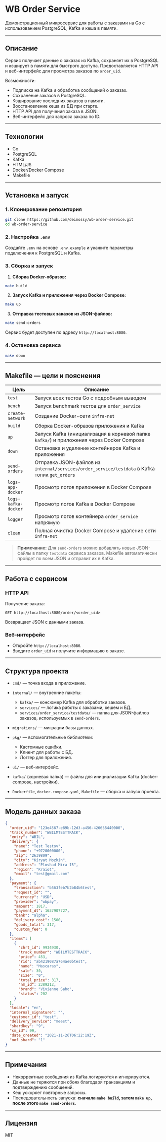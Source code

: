 # WB Order Service

Демонстрационный микросервис для работы с заказами на Go с использованием PostgreSQL, Kafka и кеша в памяти.

---

## Описание

Сервис получает данные о заказах из Kafka, сохраняет их в PostgreSQL и кэширует в памяти для быстрого доступа. Предоставляется HTTP API и веб-интерфейс для просмотра заказов по `order_uid`.

Возможности:

* Подписка на Kafka и обработка сообщений о заказах.
* Сохранение заказов в PostgreSQL.
* Кэширование последних заказов в памяти.
* Восстановление кеша из БД при старте.
* HTTP API для получения заказа в JSON.
* Веб-интерфейс для запроса заказа по ID.

---

## Технологии

* Go
* PostgreSQL
* Kafka
* HTML/JS
* Docker/Docker Compose
* Makefile

---

## Установка и запуск

### 1. Клонирование репозитория

```bash
git clone https://github.com/deimossy/wb-order-service.git
cd wb-order-service
```

### 2. Настройка `.env`

Создайте `.env` на основе `.env.example` и укажите параметры подключения к PostgreSQL и Kafka.

### 3. Сборка и запуск

1. **Сборка Docker-образов:**

```bash
make build
```

2. **Запуск Kafka и приложения через Docker Compose:**

```bash
make up
```

3. **Отправка тестовых заказов из JSON-файлов:**

```bash
make send-orders
```

Сервис будет доступен по адресу `http://localhost:8080`.

### 4. Остановка сервиса

```bash
make down
```

---

## Makefile — цели и пояснения

| Цель                | Описание                                                                                      |
| ------------------- | --------------------------------------------------------------------------------------------- |
| `test`              | Запуск всех тестов Go с подробным выводом                                                     |
| `bench`             | Запуск benchmark тестов для `order_service`                                                   |
| `create-network`    | Создание Docker-сети `infra-net`                                                              |
| `build`             | Сборка Docker-образов приложения и Kafka                                                      |
| `up`                | Запуск Kafka (инициализация в корневой папке `kafka/`) и приложения через Docker Compose      |
| `down`              | Остановка и удаление контейнеров Kafka и приложения                                           |
| `send-orders`       | Отправка JSON-файлов из `internal/services/order_service/testdata` в Kafka топик `get_orders` |
| `logs-app-docker`   | Просмотр логов приложения в Docker Compose                                                    |
| `logs-kafka-docker` | Просмотр логов Kafka в Docker Compose                                                         |
| `logger`            | Просмотр логов контейнера `order_service` напрямую                                            |
| `clean`             | Полная очистка Docker Compose и удаление сети `infra-net`                                     |

> **Примечание:** Для `send-orders` можно добавлять новые JSON-файлы в папку `testdata` сервиса заказов. Makefile автоматически пройдет по всем JSON и отправит их в Kafka.

---

## Работа с сервисом

### HTTP API

Получение заказа:

```
GET http://localhost:8080/order/<order_uid>
```

Возвращает JSON с данными заказа.

### Веб-интерфейс

* Откройте `http://localhost:8080`.
* Введите `order_uid` и получите информацию о заказе.

---

## Структура проекта

* `cmd/` — точка входа в приложение.
* `internal/` — внутренние пакеты:

  * `kafka/` — консюмер Kafka для обработки заказов.
  * `services/` — логика работы с заказами, кешем и БД.
  * `services/order_service/testdata/` — папка для JSON-файлов заказов, используемых в `send-orders`.
* `migrations/` — миграции базы данных.
* `pkg/` — вспомогательные библиотеки:

  * Кастомные ошибки.
  * Клиент для работы с БД.
  * Логгер для приложения.
* `ui/` — веб-интерфейс.
* `kafka/` (корневая папка) — файлы для инициализации Kafka (docker-compose, настройки).
* `Dockerfile`, `docker-compose.yaml`, `Makefile` — сборка и запуск проекта.

---

## Модель данных заказа

```json
{
  "order_uid": "123e4567-e89b-12d3-a456-426655440000",
  "track_number": "WBILMTESTTRACK",
  "entry": "WBIL",
  "delivery": {
    "name": "Test Testov",
    "phone": "+9720000000",
    "zip": "2639809",
    "city": "Kiryat Mozkin",
    "address": "Ploshad Mira 15",
    "region": "Kraiot",
    "email": "test@gmail.com"
  },
  "payment": {
    "transaction": "b563feb7b2b84b6test",
    "request_id": "",
    "currency": "USD",
    "provider": "wbpay",
    "amount": 1817,
    "payment_dt": 1637907727,
    "bank": "alpha",
    "delivery_cost": 1500,
    "goods_total": 317,
    "custom_fee": 0
  },
  "items": [
    {
      "chrt_id": 9934930,
      "track_number": "WBILMTESTTRACK",
      "price": 453,
      "rid": "ab4219087a764ae0btest",
      "name": "Mascaras",
      "sale": 30,
      "size": "0",
      "total_price": 317,
      "nm_id": 2389212,
      "brand": "Vivienne Sabo",
      "status": 202
    }
  ],
  "locale": "en",
  "internal_signature": "",
  "customer_id": "test",
  "delivery_service": "meest",
  "shardkey": "9",
  "sm_id": 99,
  "date_created": "2021-11-26T06:22:19Z",
  "oof_shard": "1"
}
```

---

## Примечания

* Некорректные сообщения из Kafka логируются и игнорируются.
* Данные не теряются при сбоях благодаря транзакциям и подтверждению сообщений.
* Кеш ускоряет повторные запросы.
* Последовательность запуска: **сначала `make build`, затем `make up`, после этого `make send-orders`**.

---

## Лицензия

MIT
